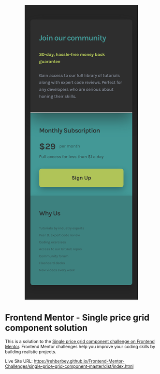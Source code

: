<div align="center">
    <picture>
        <source
            media="(min-width: 768px)"
            srcset="./design/desktop-dark.png"
        />
        <img src="./design/mobile-dark.png" />
    </picture>
</div>

# Frontend Mentor - Single price grid component solution

This is a solution to the [Single price grid component challenge on Frontend Mentor](https://www.frontendmentor.io/challenges/single-price-grid-component-5ce41129d0ff452fec5abbbc). Frontend Mentor challenges help you improve your coding skills by building realistic projects.

Live Site URL: <https://rehberbey.github.io/Frontend-Mentor-Challenges/single-price-grid-component-master/dist/index.html>
